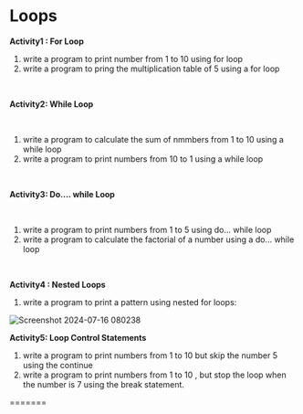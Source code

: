# Loops

**Activity1 : For Loop**
<br>

1. write a program to print number from 1 to 10 using for loop
2. write a program to pring the multiplication table of 5 using a for loop

<br>

**Activity2: While Loop**

<br>

1. write a program to calculate the sum of nmmbers from 1 to 10 using a while loop
2. write a program to print numbers from 10 to 1 using a while loop

<br>

**Activity3: Do.... while Loop**

<br>

1. write a program to print numbers from 1 to 5 using do... while loop
2. write a program to calculate the factorial of a number using a do... while loop

<br>

**Activity4 : Nested Loops**

1. write a program to print a pattern using nested for loops:
   <br>

![Screenshot 2024-07-16 080238](https://github.com/user-attachments/assets/06b304a7-2dfe-4667-9d9d-a77e30080614)
<br>

**Activity5: Loop Control Statements**
<br>

1. write a program to print numbers from 1 to 10 but skip the number 5 using the continue
2. write a program to print numbers from 1 to 10 , but stop the loop when the number is 7 using the break statement.

=======
<br>

